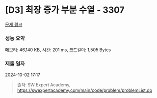 # [D3] 최장 증가 부분 수열 - 3307 

[문제 링크](https://swexpertacademy.com/main/code/problem/problemDetail.do?contestProbId=AWBOKg-a6l0DFAWr) 

### 성능 요약

메모리: 46,140 KB, 시간: 201 ms, 코드길이: 1,505 Bytes

### 제출 일자

2024-10-02 17:17



> 출처: SW Expert Academy, https://swexpertacademy.com/main/code/problem/problemList.do